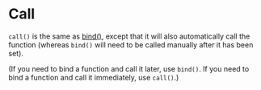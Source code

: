 # Call

`call()` is the same as [bind()](https://github.com/toddcf/code-snippets/blob/master/javascript/objects/functions/methods/bind.md), except that it will also automatically call the function (whereas `bind()` will need to be called manually after it has been set).

(If you need to bind a function and call it later, use `bind()`.  If you need to bind a function and call it immediately, use `call()`.)